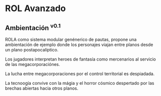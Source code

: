 # ROL Avanzado
## Ambientación <sup>v0.1</sup>

ROLA como sistema modular genénerico de pautas, propone una ambientación de ejemplo donde los personajes viajan entre planos desde un plano postapocalíptico.

Los jugadores interpretan heroes de fantasía como mercenarios al servicio de las megacorporaciónes.

La lucha entre megacorporaciones por el control territorial es despiadada.

La tecnoogía convive con la mágia y el horror cósmico despertado por las brechas abiertas hacia otros planos.
